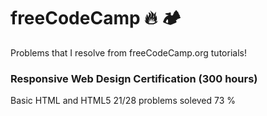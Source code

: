 # freeCodeCamp :fire: 🏕️
Problems that I resolve from freeCodeCamp.org tutorials!


### Responsive Web Design Certification (300 hours)

Basic HTML and HTML5 21/28 problems soleved  73 %
